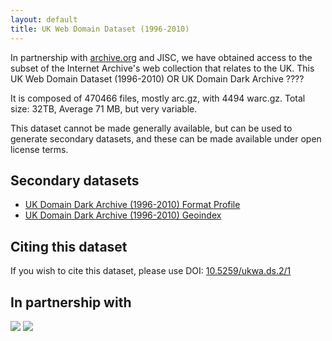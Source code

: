 ```yaml
---
layout: default
title: UK Web Domain Dataset (1996-2010)
---
```


In partnership with [archive.org](http://www.archive.org/) and JISC, we have obtained access to the subset of the Internet Archive's web collection that relates to the UK. This UK Web Domain Dataset (1996-2010) OR UK Domain Dark Archive ????

It is composed of 470466 files, mostly arc.gz, with 4494 warc.gz. Total size: 32TB, Average 71 MB, but very variable.

This dataset cannot be made generally available, but can be used to generate secondary datasets, and these can be made available under open license terms.

Secondary datasets
------------------

* [UK Domain Dark Archive (1996-2010) Format Profile](fmt)
* [UK Domain Dark Archive (1996-2010) Geoindex](geo)


Citing this dataset
-------------------

If you wish to cite this dataset, please use DOI: [10.5259/ukwa.ds.2/1](http://dx.doi.org/10.5259/ukwa.ds.2/1)

In partnership with
-------------------

[<img src="/opendata/images/jisc-logo-sml.png"/>](http://www.jisc.ac.uk/)
[<img src="/opendata/images/ia-logo-sml.png"/>](http://www.archive.org/)




